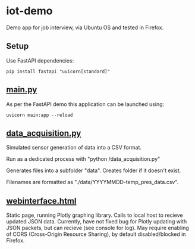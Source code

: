 # iot-demo
Demo app for job interview, via Ubuntu OS and tested in Firefox.

## Setup

Use FastAPI dependencies:

    pip install fastapi "uvicorn[standard]"
    
## [main.py](main.py)

As per the FastAPI demo this application can be launched using:

    uvicorn main:app --reload

## [data_acquisition.py](data_acquisition.py)

Simulated sensor generation of data into a CSV format. 

Run as a dedicated process with "python <path-to-app>/data_acquisition.py"

Generates files into a subfolder "data". Creates folder if it doesn't exist.

Filenames are formatted as "./data/YYYYMMDD-temp_pres_data.csv".

## [webinterface.html](webinterface.html)

Static page, running Plotly graphing library.
Calls to local host to recieve updated JSON data.
Currently, have not fixed bug for Plotly updating with JSON packets, but can recieve (see console for log).
May require enabling of CORS (Cross-Origin Resource Sharing), by default disabled/blocked in Firefox.
